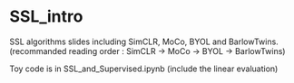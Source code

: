 # SSL_intro
SSL algorithms slides including SimCLR, MoCo, BYOL and BarlowTwins.
(recommanded reading order : SimCLR -> MoCo -> BYOL -> BarlowTwins)

Toy code is in SSL_and_Supervised.ipynb (include the linear evaluation)
